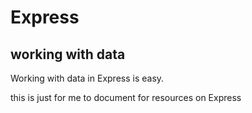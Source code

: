 # Express #
## working with data ##

Working with data in Express is easy.

this is just for me to document for resources on Express
